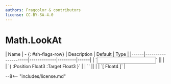 ```yaml
---
authors: Fragcolor & contributors
license: CC-BY-SA-4.0
---
```



# Math.LookAt

<div class="sh-parameters" markdown="1">
| Name | - {: #sh-flags-row} | Description | Default | Type |
|------|---------------------|-------------|---------|------|
| `<input>` || | | `{ :Position Float3 :Target Float3 }` |
| `<output>` || | | `[ Float4 ]` |

</div>



--8<-- "includes/license.md"
